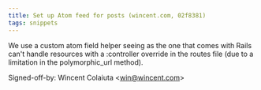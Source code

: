 ```yaml
---
title: Set up Atom feed for posts (wincent.com, 02f8381)
tags: snippets
---
```


We use a custom atom field helper seeing as the one that comes with Rails can't handle resources with a :controller override in the routes file (due to a limitation in the polymorphic_url method).

Signed-off-by: Wincent Colaiuta &lt;win@wincent.com&gt;
